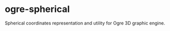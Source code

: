 ogre-spherical
==============

Spherical coordinates representation and utility for Ogre 3D graphic engine.

